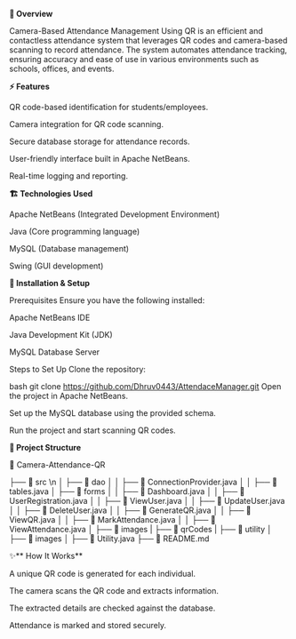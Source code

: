 **📌 Overview** 

Camera-Based Attendance Management Using QR is an efficient and contactless attendance system that leverages QR codes and camera-based scanning to record attendance. The system automates attendance tracking, ensuring accuracy and ease of use in various environments such as schools, offices, and events.

**⚡ Features**

QR code-based identification for students/employees.

Camera integration for QR code scanning.

Secure database storage for attendance records.

User-friendly interface built in Apache NetBeans.

Real-time logging and reporting.

**🏗 Technologies Used**

Apache NetBeans (Integrated Development Environment)

Java (Core programming language)

MySQL (Database management)

Swing (GUI development)

**🚀 Installation & Setup**

Prerequisites
Ensure you have the following installed:

Apache NetBeans IDE

Java Development Kit (JDK)

MySQL Database Server


Steps to Set Up
Clone the repository:

bash
git clone https://github.com/Dhruv0443/AttendaceManager.git
Open the project in Apache NetBeans.

Set up the MySQL database using the provided schema.

Run the project and start scanning QR codes.

**📂 Project Structure**

📁 Camera-Attendance-QR

 ├── 📁 src \n
 │   ├── 📁 dao
 │   │   ├── 📜 ConnectionProvider.java
 │   │   ├── 📜 tables.java
 │   ├── 📁 forms
 │   │   ├── 📜 Dashboard.java
 │   │   ├── 📜 UserRegistration.java
 │   │   ├── 📜 ViewUser.java
 │   │   ├── 📜 UpdateUser.java
 │   │   ├── 📜 DeleteUser.java
 │   │   ├── 📜 GenerateQR.java
 │   │   ├── 📜 ViewQR.java
 │   │   ├── 📜 MarkAttendance.java
 │   │   ├── 📜 ViewAttendance.java
 │   ├── 📁 images
 |   ├── 📁 qrCodes
 |   ├── 📁 utility
 │       ├── 📁 images
 │       ├── 📜 Utility.java
 ├── 📜 README.md

✨** How It Works**

A unique QR code is generated for each individual.

The camera scans the QR code and extracts information.

The extracted details are checked against the database.

Attendance is marked and stored securely.
